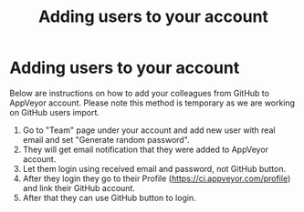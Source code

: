 ﻿---
layout: docs
title: Adding users to your account
---

# Adding users to your account

Below are instructions on how to add your colleagues from GitHub to AppVeyor account. Please note this method is temporary as we are working on GitHub users import.

1. Go to "Team" page under your account and add new user with real email and set "Generate random password".
2. They will get email notification that they were added to AppVeyor account.
3. Let them login using received email and password, not GitHub button.
4. After they login they go to their Profile (https://ci.appveyor.com/profile) and link their GitHub account.
5. After that they can use GitHub button to login.